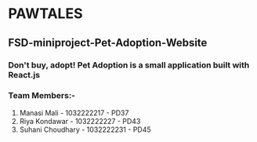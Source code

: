 # PAWTALES
## FSD-miniproject-Pet-Adoption-Website  
### Don't buy, adopt! Pet Adoption is a small application built with React.js
### Team Members:- 
1. Manasi Mali - 1032222217 - PD37
2. Riya Kondawar - 1032222227 - PD43
3. Suhani Choudhary - 1032222231 - PD45
